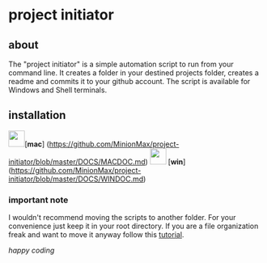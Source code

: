 # project initiator

## about
The "project initiator" is a simple automation script to run from your command line.
It creates a folder in your destined projects folder, creates a readme and commits it to your github account. The script is available for Windows and Shell terminals.

## installation
<img height="32" width="32" src="https://cdn.jsdelivr.net/npm/simple-icons@v3/icons/windows.svg" />[__mac__]
(https://github.com/MinionMax/project-initiator/blob/master/DOCS/MACDOC.md)
<img height="32" width="32" src="https://cdn.jsdelivr.net/npm/simple-icons@v3/icons/apple.svg" />
[__win__]
(https://github.com/MinionMax/project-initiator/blob/master/DOCS/WINDOC.md)

### important note
I wouldn't recommend moving the scripts to another folder.
For your convenience just keep it in your root directory.
If you are a file organization freak and want to move it anyway follow this [tutorial](https://github.com/MinionMax/project-initiator/blob/master/DOCS/CUSTOMFILEPATH.md).



_happy coding_
